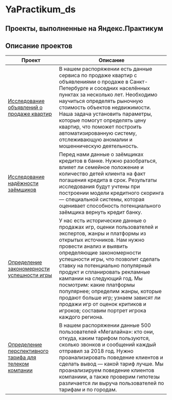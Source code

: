 # YaPractikum_ds
## Проекты, выполненные на Яндекс.Практикум
## Описание проектов

| Проект        | Описание          |
|---------------|-------------------|
|[Исследование объявлений о продаже квартир](https://github.com/cybermetalpunk/YaPractikum_ds/blob/main/real_estate_data/real_estate_data.ipynb)|В нашем распоряжении есть данные сервиса по продаже квартир с объявлениями о продаже в Санкт-Петербурге и соседних населённых пунктах за несколько лет. Необходимо научиться определять рыночную стоимость объектов недвижимости. Наша задача установить параметры, которые помогут определять цену квартир, что поможет построить автоматизированную систему, отслеживающую аномалии и мошенническую деятельность.|
|[Исследование надёжности заёмщиков](https://github.com/cybermetalpunk/YaPractikum_ds/blob/main/debt_analysis/debt_analysis.ipynb)|Перед нами данные о заёмщиках кредитов в банке. Нужно разобраться, влияет ли семейное положение и количество детей клиента на факт погашения кредита в срок. Результаты исследования будут учтены при построении модели кредитного скоринга — специальной системы, которая оценивает способность потенциального заёмщика вернуть кредит банку.|
|[Определение закономерности успешности игры](https://github.com/cybermetalpunk/YaPractikum_ds/blob/main/game_analysis/game_analysis.ipynb)|У нас есть исторические данные о продажах игр, оценки пользователей и экспертов, жанры и платформы из открытых источников. Нам нужно провести анализ и выявить определяющие закономерности успешности игры, что позволит сделать ставку на потенциально популярный продукт и спланировать рекламные кампании на следующий год. Мы посмотрим: какие платформы популярнее; определим жанры, которые продают больше игр; узнаем зависят ли продажи игр от оценок критиков и игроков; составим портрет игрока каждого региона.|
|[Определение перспективного тарифа для телеком компании](https://github.com/cybermetalpunk/YaPractikum_ds/blob/main/mobile_tariff_analysis/mobile_tariff_analysis.ipynb)|В нашем распоряжении данные 500 пользователей «Мегалайна»: кто они, откуда, каким тарифом пользуются, сколько звонков и сообщений каждый отправил за 2018 год. Нужно проанализировать поведение клиентов и сделать вывод — какой тариф лучше. Мы проанализируем поведение клиентов компаниии, а также проверим гипотезы различается ли выруча пользователей по тарифам и по городам.|
